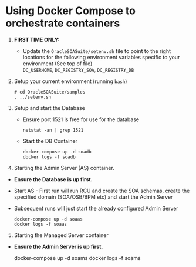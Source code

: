 # Using Docker Compose to orchestrate containers

1. **FIRST TIME ONLY:**
   - Update the `OracleSOASuite/setenv.sh` file to point
     to the right locations for the following environment variables
     specific to your environment (See top of file)    
     `DC_USERHOME`, `DC_REGISTRY_SOA`, `DC_REGISTRY_DB`    

2. Setup your current environment (running `bash`)

       # cd OracleSOASuite/samples
       . ../setenv.sh

3. Setup and start the Database
   - Ensure port 1521 is free for use for the database

         netstat -an | grep 1521

   - Start the DB Container

         docker-compose up -d soadb
         docker logs -f soadb

4. Starting the Admin Server (AS) container. 

  - **Ensure the Database is up first.**
  - Start AS - First run will run RCU and create the SOA schemas,
    create the specified domain (SOA/OSB/BPM etc) and start the Admin 
    Server

  - Subsequent runs wlll just start the already configured Admin Server

        docker-compose up -d soaas
        docker logs -f soaas

5.  Starting the Managed Server container 

   - **Ensure the Admin Server is up first.**

        docker-compose up -d soams
        docker logs -f soams
